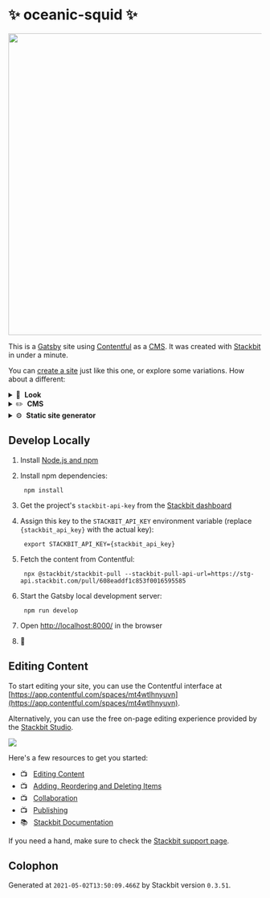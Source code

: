 # ✨ oceanic-squid ✨

<img src="https://themes.stackbit.com/images/personal-demo-1024x768.png" width="600">

This is a [Gatsby](https://gatsbyjs.com) site using [Contentful](https://www.contentful.com) as a [CMS](https://en.wikipedia.org/wiki/Content_management_system). It was created with [Stackbit](https://www.stackbit.com?utm_source=project-readme&utm_medium=referral&utm_campaign=user_themes) in under a minute.

You can [create a site](https://app.stackbit.com/create?theme=https://github.com/stackbit-themes/personal-unibit&utm_source=project-readme&utm_medium=referral&utm_campaign=user_themes) just like this one, or explore some variations. How about a different:

<details>
        <summary>🎨 &nbsp;<strong>Look</strong></summary>
        <ul>
                <li><a href="https://app.stackbit.com/create?theme=https://github.com/stackbit-themes/event-unibit&utm_source=project-readme&utm_medium=referral&utm_campaign=user_themes">Virtual or IRL conference</a></li>
                <li><a href="https://app.stackbit.com/create?theme=https://github.com/stackbit-themes/fresh-unibit&utm_source=project-readme&utm_medium=referral&utm_campaign=user_themes">A personal theme with a blog</a></li>
                <li><a href="https://app.stackbit.com/create?theme=https://github.com/stackbit-themes/libris-unibit&utm_source=project-readme&utm_medium=referral&utm_campaign=user_themes">A documentation theme</a></li>
                </ul>
</details>

<details>
        <summary>✏️ &nbsp;<strong>CMS</strong></summary>
        <ul>
                <li><a href="https://app.stackbit.com/create?cms=netlifycms&utm_source=project-readme&utm_medium=referral&utm_campaign=user_themes">Netlify CMS</a></li>
                <li><a href="https://app.stackbit.com/create?cms=forestry&utm_source=project-readme&utm_medium=referral&utm_campaign=user_themes">Forestry</a></li>
                <li><a href="https://app.stackbit.com/create?cms=sanity&utm_source=project-readme&utm_medium=referral&utm_campaign=user_themes">Sanity</a></li>
                </ul>
</details>

<details>
        <summary>⚙️ &nbsp;<strong>Static site generator</strong></summary>
        <ul>
                <li><a href="https://app.stackbit.com/create?ssg=nextjs&utm_source=project-readme&utm_medium=referral&utm_campaign=user_themes">Next.js</a></li>
                <li><a href="https://app.stackbit.com/create?ssg=hugo&utm_source=project-readme&utm_medium=referral&utm_campaign=user_themes">Hugo</a></li>
                <li><a href="https://app.stackbit.com/create?ssg=jekyll&utm_source=project-readme&utm_medium=referral&utm_campaign=user_themes">Jekyll</a></li>
                </ul>
</details>

## Develop Locally

1. Install [Node.js and npm](https://nodejs.org/en/)

1. Install npm dependencies:

        npm install

1. Get the project's `stackbit-api-key` from the [Stackbit dashboard](https://app.stackbit.com/dashboard)

1. Assign this key to the `STACKBIT_API_KEY` environment variable (replace `{stackbit_api_key}` with the actual key):

        export STACKBIT_API_KEY={stackbit_api_key}

1. Fetch the content from Contentful:

        npx @stackbit/stackbit-pull --stackbit-pull-api-url=https://stg-api.stackbit.com/pull/608eaddf1c853f0016595585

1. Start the Gatsby local development server:

        npm run develop

1. Open [http://localhost:8000/](http://localhost:8000/) in the browser

1. 🎉

## Editing Content

To start editing your site, you can use the Contentful interface at [https://app.contentful.com/spaces/mt4wtlhnyuvn](https://app.contentful.com/spaces/mt4wtlhnyuvn).

Alternatively, you can use the free on-page editing experience provided by the [Stackbit Studio](https://stackbit.com?utm_source=project-readme&utm_medium=referral&utm_campaign=user_themes).

[![](https://i3.ytimg.com/vi/zd9lGRLVDm4/hqdefault.jpg)](https://stackbit.link/project-readme-lead-video)

Here's a few resources to get you started:

- 📺 &nbsp; [Editing Content](https://stackbit.link/project-readme-editing-video)
- 📺 &nbsp; [Adding, Reordering and Deleting Items](https://stackbit.link/project-readme-adding-video)
- 📺 &nbsp; [Collaboration](https://stackbit.link/project-readme-collaboration-video)
- 📺 &nbsp; [Publishing](https://stackbit.link/project-readme-publishing-video)
- 📚 &nbsp; [Stackbit Documentation](https://stackbit.link/project-readme-documentation)

If you need a hand, make sure to check the [Stackbit support page](https://stackbit.link/project-readme-support).

## Colophon

Generated at `2021-05-02T13:50:09.466Z` by Stackbit version `0.3.51`.